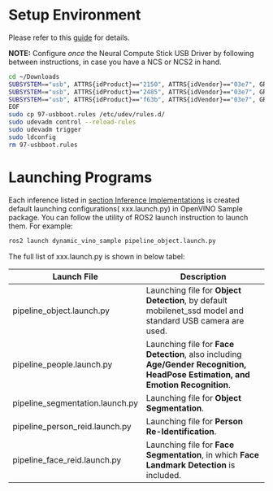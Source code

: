 # Setup Environment
Please refer to this [guide](https://github.com/RachelRen05/ros2_openvino_toolkit_updated/blob/master/doc/SET_ENVIRONMENT.md) for details.

**NOTE:** Configure *once* the Neural Compute Stick USB Driver by following between instructions, in case you have a NCS or NCS2 in hand. 
   ```bash
   cd ~/Downloads
   SUBSYSTEM=="usb", ATTRS{idProduct}=="2150", ATTRS{idVendor}=="03e7", GROUP="users", MODE="0666",   ENV{ID_MM_DEVICE_IGNORE}="1"
   SUBSYSTEM=="usb", ATTRS{idProduct}=="2485", ATTRS{idVendor}=="03e7", GROUP="users", MODE="0666", ENV{ID_MM_DEVICE_IGNORE}="1"
   SUBSYSTEM=="usb", ATTRS{idProduct}=="f63b", ATTRS{idVendor}=="03e7", GROUP="users", MODE="0666", ENV{ID_MM_DEVICE_IGNORE}="1"
   EOF
   sudo cp 97-usbboot.rules /etc/udev/rules.d/
   sudo udevadm control --reload-rules
   sudo udevadm trigger
   sudo ldconfig
   rm 97-usbboot.rules
   ```
# Launching Programs
Each inference listed in [section Inference Implementations]() is created default launching configurations( xxx.launch.py) in OpenVINO Sample package. You can follow the utility of ROS2 launch instruction to launch them. For example:
   ```bash
   ros2 launch dynamic_vino_sample pipeline_object.launch.py
   ```

The full list of xxx.launch.py is shown in below tabel:

|Launch File|Description|
|-----------------------|----|
|pipeline_object.launch.py|Launching file for **Object Detection**, by default mobilenet_ssd model and standard USB camera are used.|
|pipeline_people.launch.py|Launching file for **Face Detection**, also including **Age/Gender Recognition, HeadPose Estimation, and Emotion Recognition**.|
|pipeline_segmentation.launch.py|Launching file for **Object Segmentation**.| 
|pipeline_person_reid.launch.py|Launching file for **Person Re-Identification**.| 
|pipeline_face_reid.launch.py|Launching file for **Face Segmentation**, in which **Face Landmark Detection** is included.| 
